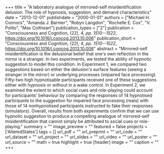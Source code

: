 +++
title = "A laboratory analogue of mirrored-self misidentification delusion: The role of hypnosis, suggestion, and demand characteristics"
date = "2013-12-01"
publishdate = "2000-01-01"
authors = ["Michael H. Connors", "Amanda J. Barnier", "Robyn Langdon", "Rochelle E. Cox", "V. Polito", "Max Coltheart"]
publication_types = ["2"]
publication = "Consciousness and Cognition, (22), 4, _pp. 1510--1522_, https://doi.org/10.1016/j.concog.2013.10.006"
publication_short = "Consciousness and Cognition, (22), 4, _pp. 1510--1522_, https://doi.org/10.1016/j.concog.2013.10.006"
abstract = "Mirrored-self misidentification is the delusional belief that one's own reflection in the mirror is a stranger. In two experiments, we tested the ability of hypnotic suggestion to model this condition. In Experiment 1, we compared two suggestions based on either the delusion's surface features (seeing a stranger in the mirror) or underlying processes (impaired face processing). Fifty-two high hypnotisable participants received one of these suggestions either with hypnosis or without in a wake control. In Experiment 2, we examined the extent to which social cues and role-playing could account for participants' behaviour by comparing the responses of 14 hypnotised participants to the suggestion for impaired face processing (reals) with those of 14 nonhypnotised participants instructed to fake their responses (simulators). Overall, results from both experiments confirm that we can use hypnotic suggestion to produce a compelling analogue of mirrored-self misidentification that cannot simply be attributed to social cues or role-playing."
summary = ""
image_preview = ""
featured = false
projects = ['AlteredStates']
tags = []
url_pdf = ""
url_preprint = ""
url_code = ""
url_dataset = ""
url_project = ""
url_slides = ""
url_video = ""
url_poster = ""
url_source = ""
math = true
highlight = true
[header]
image = ""
caption = ""
+++
